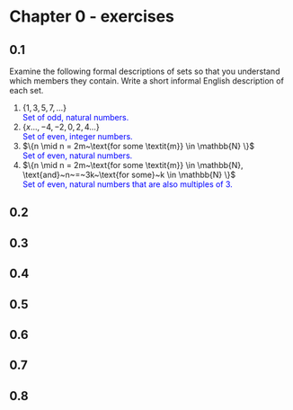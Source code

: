 # Chapter 0 - exercises
## 0.1
Examine the following formal descriptions of sets so that you understand which members they contain. Write a short informal English description of each set.
1. $`\{1, 3, 5, 7, \ldots \}`$<br>
<font color="blue">Set of odd, natural numbers.</font>
1. $`\{x \ldots, -4, -2, 0, 2, 4 \ldots \}`$<br>
<font color="blue">Set of even, integer numbers.</font>
1. $`\{n \mid n = 2m~\text{for some \textit{m}} \in \mathbb{N} \}`$<br>
<font color="blue">Set of even, natural numbers.</font>
1. $`\{n \mid n = 2m~\text{for some \textit{m}} \in \mathbb{N}, \text{and}~n~=~3k~\text{for some}~k \in \mathbb{N} \}`$<br>
<font color="blue">Set of even, natural numbers that are also multiples of 3.</font>
## 0.2
## 0.3
## 0.4
## 0.5
## 0.6
## 0.7
## 0.8
